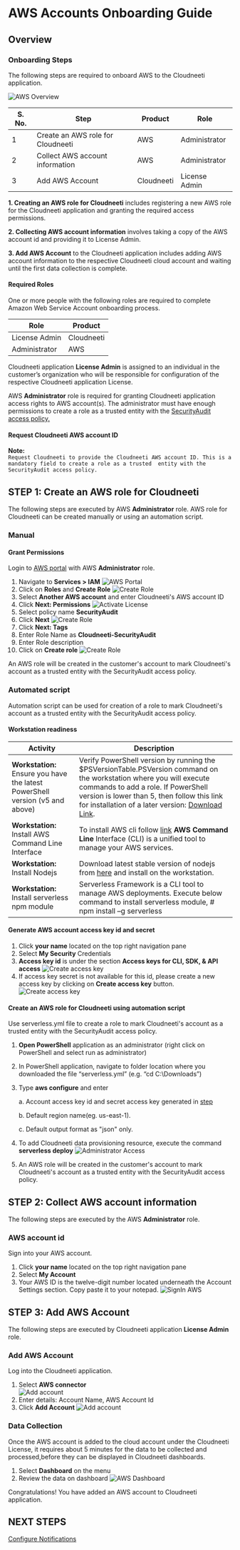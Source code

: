 # AWS Accounts Onboarding Guide
## Overview
### Onboarding Steps

The following steps are required to onboard AWS to the Cloudneeti application.

![AWS Overview](.././images/amazonWebServiceAccounts/AWS_Overview.png#thumbnail_1)

| S. No. | Step                                     | Product                        | Role               |
|----|------------------------------------------|--------------------------------|--------------------|
| 1  | Create an AWS role for Cloudneeti        | AWS                            | Administrator      |
| 2  | Collect AWS account information          | AWS                            | Administrator      |
| 3  | Add AWS Account                          | Cloudneeti                     | License Admin      |

**1. Creating an AWS role for Cloudneeti** includes registering a new AWS role for the Cloudneeti application and granting the required access permissions.

**2. Collecting AWS account information** involves taking a copy of the AWS account id and providing it to License Admin.

**3. Add AWS Account** to the Cloudneeti application includes adding AWS account information to the respective Cloudneeti cloud account and waiting until the first data collection is complete.


#### Required Roles
One or more people with the following roles are required to complete Amazon Web Service Account onboarding process.

| Role          | Product    |
|---------------|------------|
| License Admin | Cloudneeti |
| Administrator | AWS        |

Cloudneeti application **License Admin** is assigned to an individual in the customer’s organization who will be responsible for configuration of the respective Cloudneeti application License.

AWS **Administrator** role is required for granting Cloudneeti application access rights to AWS account(s). The administrator must have enough permissions to create a role as a trusted entity with the [SecurityAudit access policy.](https://docs.aws.amazon.com/IAM/latest/UserGuide/access_policies_job-functions.html#jf_security-auditor)

#### Request Cloudneeti AWS account ID
**Note:**<br>`Request Cloudneeti to provide the Cloudneeti AWS account ID. This is a mandatory field to create a role as a trusted 
entity with the SecurityAudit access policy.`

## STEP 1: Create an AWS role for Cloudneeti
The following steps are executed by AWS **Administrator** role. AWS role for Cloudneeti can be created manually or using an automation script. 

### Manual
#### Grant Permissions
Login to [AWS portal](https://console.aws.amazon.com/) with AWS **Administrator** role.

1.	Navigate to **Services > IAM**
    ![AWS Portal](.././images/amazonWebServiceAccounts/AWS_Portal.png#thumbnail)
2.	Click on **Roles** and **Create Role**
    ![Create Role](.././images/amazonWebServiceAccounts/Roles.png#thumbnail)
3.	Select **Another AWS account** and enter Cloudneeti's AWS account ID 
4.	Click **Next: Permissions**
     ![Activate License](.././images/amazonWebServiceAccounts/Another_AWS_Account.png#thumbnail)
5.	Select policy name **SecurityAudit**
6.	Click **Next**
    ![Create Role](.././images/amazonWebServiceAccounts/Attatch_policies.png#thumbnail)
7.	Click **Next: Tags**
8.	Enter Role Name as **Cloudneeti-SecurityAudit**
9.  Enter Role description
9.	Click on **Create role**
     ![Create Role](.././images/amazonWebServiceAccounts/Role_Information.png#thumbnail)

An AWS role will be created in the customer's account to mark Cloudneeti's account as a trusted entity with the SecurityAudit access policy.

### Automated script
Automation script can be used for creation of a role to mark Cloudneeti's account as a trusted entity with the SecurityAudit access policy.

#### Workstation readiness

| Activity                                                                      | Description                                              |
|-------------------------------------------------------------------------------|----------------------------------------------------------|
| **Workstation:** Ensure you have the latest PowerShell version (v5 and above) | Verify PowerShell version by running the \$PSVersionTable.PSVersion command on the workstation where you will execute commands to add a role. If PowerShell version is lower than 5, then follow this link for installation of a later version: [Download Link](https://docs.microsoft.com/en-us/powershell/scripting/install/installing-windows-powershell?view=powershell-6).                                                                                          |
| **Workstation:** Install AWS Command Line Interface                           | To install AWS cli follow [link](https://docs.aws.amazon.com/cli/latest/userguide/install-windows.html) **AWS Command Line** Interface (CLI) is a unified tool to manage your AWS services.             |
| **Workstation:** Install Nodejs                                               | Download latest stable version of nodejs from [here](https://nodejs.org/en/) and install on the workstation.                                                                                            |
| **Workstation:** Install serverless npm module                                | Serverless Framework is a CLI tool to manage AWS deployments. Execute below command to install serverless module, \# npm install –g serverless                                                           |

#### Generate AWS account access key id and secret 

1.	Click **your name** located on the top right navigation pane
2.	Select **My Security** Credentials 
3.	**Access key id** is under the section **Access keys for CLI, SDK, & API access**
    ![Create access key](.././images/amazonWebServiceAccounts/AWS_Account_Access_Key.png#thumbnail)
4.	If access key secret is not available for this id, please create a new access key by clicking on **Create access key** button.
    ![Create access key](.././images/amazonWebServiceAccounts/Access_Key_Success.png#thumbnail)

#### Create an AWS role for Cloudneeti using automation script
Use serverless.yml file to create a role to mark Cloudneeti's account as a
trusted entity with the SecurityAudit access policy.

1.  **Open PowerShell** application as an administrator (right click on PowerShell
    and select run as administrator)
2.  In PowerShell application, navigate to folder location where you downloaded
    the file “serverless.yml” (e.g. “cd C:\\Downloads”)
3.  Type **aws configure** and enter
    
    a.  Account access key id and secret access key generated in [step](.././amazonWebServiceAccounts/#generate-aws-account-access-key-id-and-secret)
    
    b.  Default region name(eg. us-east-1).
    
    c.  Default output format as "json" only.

4.  To add Cloudneeti data provisioning resource, execute the command
    **serverless deploy**
    ![Administrator Access](.././images/amazonWebServiceAccounts/Serverless_Deploy.png#thumbnail)
5.  An AWS role will be created in the customer's account to mark Cloudneeti's
    account as a trusted entity with the SecurityAudit access policy.

## STEP 2: Collect AWS account information
The following steps are executed by the AWS **Administrator** role.

### AWS account id 
Sign into your AWS account.

1.	Click **your name** located on the top right navigation pane
2.	Select **My Account**
3.	Your AWS ID is the twelve-digit number located underneath the Account Settings section. Copy paste it to your notepad.
    ![SignIn AWS](.././images/amazonWebServiceAccounts/AWS_Management_Console.png#thumbnail)


## STEP 3: Add AWS Account
The following steps are executed by Cloudneeti application **License Admin** role.

### Add AWS Account
Log into the Cloudneeti application.

1.	Select **AWS connector**  
    ![Add account](.././images/amazonWebServiceAccounts/Connector_Type.png#thumbnail)
2.	Enter details: Account Name, AWS Account Id
3.	Click **Add Account**
    ![Add account](.././images/amazonWebServiceAccounts/Add_Account.png#thumbnail)


### Data Collection
Once the AWS account is added to the cloud account under the Cloudneeti License, it requires about 5 minutes for the data to be collected and processed,before they can be displayed in Cloudneeti dashboards. 

1.	Select **Dashboard** on the menu
2.	Review the data on dashboard
    ![AWS Dashboard](.././images/amazonWebServiceAccounts/AWS-Account_Dashboard.png#thumbnail)

Congratulations! You have added an AWS account to Cloudneeti application.

## NEXT STEPS

[Configure Notifications](../../administratorGuide/configureNotifications/)